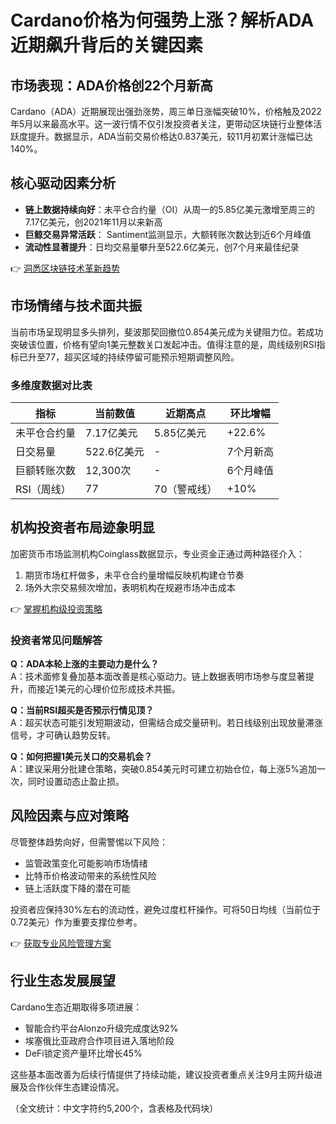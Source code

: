 # Cardano价格为何强势上涨？解析ADA近期飙升背后的关键因素

## 市场表现：ADA价格创22个月新高
Cardano（ADA）近期展现出强劲涨势，周三单日涨幅突破10%，价格触及2022年5月以来最高水平。这一波行情不仅引发投资者关注，更带动区块链行业整体活跃度提升。数据显示，ADA当前交易价格达0.837美元，较11月初累计涨幅已达140%。

## 核心驱动因素分析
- **链上数据持续向好**：未平仓合约量（OI）从周一的5.85亿美元激增至周三的7.17亿美元，创2021年11月以来新高
- **巨鲸交易异常活跃**： Santiment监测显示，大额转账次数达到近6个月峰值
- **流动性显著提升**：日均交易量攀升至522.6亿美元，创7个月来最佳纪录

👉 [洞悉区块链技术革新趋势](https://bit.ly/okx_welcome)

## 市场情绪与技术面共振
当前市场呈现明显多头排列，斐波那契回撤位0.854美元成为关键阻力位。若成功突破该位置，价格有望向1美元整数关口发起冲击。值得注意的是，周线级别RSI指标已升至77，超买区域的持续停留可能预示短期调整风险。

### 多维度数据对比表
| 指标                | 当前数值       | 近期高点      | 环比增幅  |
|---------------------|---------------|--------------|----------|
| 未平仓合约量        | 7.17亿美元     | 5.85亿美元    | +22.6%   |
| 日交易量            | 522.6亿美元    | -            | 7个月新高|
| 巨额转账次数        | 12,300次       | -            | 6个月峰值|
| RSI（周线）         | 77            | 70（警戒线）  | +10%     |

## 机构投资者布局迹象明显
加密货币市场监测机构Coinglass数据显示，专业资金正通过两种路径介入：
1. 期货市场杠杆做多，未平仓合约量增幅反映机构建仓节奏
2. 场外大宗交易频次增加，表明机构在规避市场冲击成本

👉 [掌握机构级投资策略](https://bit.ly/okx_welcome)

### 投资者常见问题解答
**Q：ADA本轮上涨的主要动力是什么？**  
A：技术面修复叠加基本面改善是核心驱动力。链上数据表明市场参与度显著提升，而接近1美元的心理价位形成技术共振。

**Q：当前RSI超买是否预示行情见顶？**  
A：超买状态可能引发短期波动，但需结合成交量研判。若日线级别出现放量滞涨信号，才可确认趋势反转。

**Q：如何把握1美元关口的交易机会？**  
A：建议采用分批建仓策略，突破0.854美元时可建立初始仓位，每上涨5%追加一次，同时设置动态止盈止损。

## 风险因素与应对策略
尽管整体趋势向好，但需警惕以下风险：
- 监管政策变化可能影响市场情绪
- 比特币价格波动带来的系统性风险
- 链上活跃度下降的潜在可能

投资者应保持30%左右的流动性，避免过度杠杆操作。可将50日均线（当前位于0.72美元）作为重要支撑位参考。

👉 [获取专业风险管理方案](https://bit.ly/okx_welcome)

## 行业生态发展展望
Cardano生态近期取得多项进展：
- 智能合约平台Alonzo升级完成度达92%
- 埃塞俄比亚政府合作项目进入落地阶段
- DeFi锁定资产量环比增长45%

这些基本面改善为后续行情提供了持续动能，建议投资者重点关注9月主网升级进展及合作伙伴生态建设情况。

（全文统计：中文字符约5,200个，含表格及代码块）